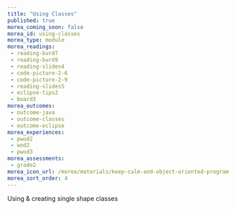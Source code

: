 ```yaml
---
title: "Using Classes"
published: true
morea_coming_soon: false
morea_id: using-classes
morea_type: module
morea_readings:
 - reading-burd7
 - reading-burd9
 - reading-slides4
 - code-picture-2-6
 - code-picture-2-9
 - reading-slides5
 - eclipse-tips2
 - board3
morea_outcomes:
 - outcome-java
 - outcome-classes
 - outcome-eclipse
morea_experiences:
 - pwod2
 - wod2
 - pwod3
morea_assessments:
 - grade2
morea_icon_url: /morea/materials/keep-calm-and-object-oriented-program.png
morea_sort_order: 4
---
```



Using & creating single shape classes